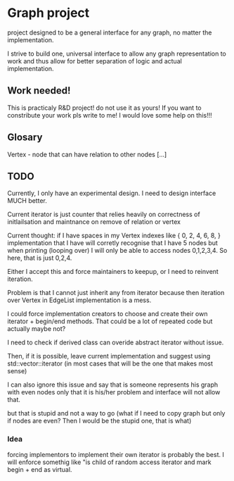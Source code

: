 # Graph project
project designed to be a general interface for any graph, no matter the implementation.

I strive to build one, universal interface to allow any graph representation to 
work and thus allow for better separation of logic and actual implementation.

## Work needed!
This is practicaly R&D project! do not use it as yours! If you want to
constribute your work pls write to me! I would love some help on this!!!

## Glosary
Vertex - node that can have relation to other nodes
[...]

## TODO
Currently, I only have an experimental design. 
I need to design interface MUCH better.

Current iterator is just counter that relies heavily on correctness of
initlailsation and maintnance on remove of relation or vertex

Current thought: if I have spaces in my Vertex indexes like { 0, 2, 4, 6, 8, } 
implementation that I have will corretly recognise that I have 5 nodes but when
printing (looping over) I will only be able to access nodes 0,1,2,3,4. So here,
that is just 0,2,4. 

Either I accept this and force maintainers to keepup, or I need to reinvent
iteration.

Problem is that I cannot just inherit any from iterator because then iteration 
over Vertex in EdgeList implementation is a mess.

I could force implementation creators to choose and create their own iterator +
begin/end methods.
That could be a lot of repeated code but actually maybe not? 

I need to check if derived class can overide abstract iterator without issue.

Then, if it is possible, leave current implementation and suggest using
std::vector::iterator (in most cases that will be the one that makes most sense)

I can also ignore this issue and say that is someone represents his graph with 
even nodes only that it is his/her problem and interface will not allow that.

but that is stupid and not a way to go (what if I need to copy graph but only
if nodes are even? Then I would be the stupid one, that is what)

### Idea
forcing implementors to implement their own iterator is probably the best. 
I will enforce somethig like "is child of random access iterator and mark 
begin + end as virtual.


